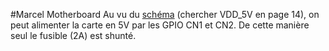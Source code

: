 #Marcel Motherboard
Au vu du [schéma](http://www.myirtech.com/download/Zynq7000/Z-TURN_SCH_V4_20150326.pdf) (chercher VDD_5V en page 14), on peut alimenter la carte en 5V par les GPIO CN1 et CN2. 
De cette manière seul le fusible (2A) est shunté.

